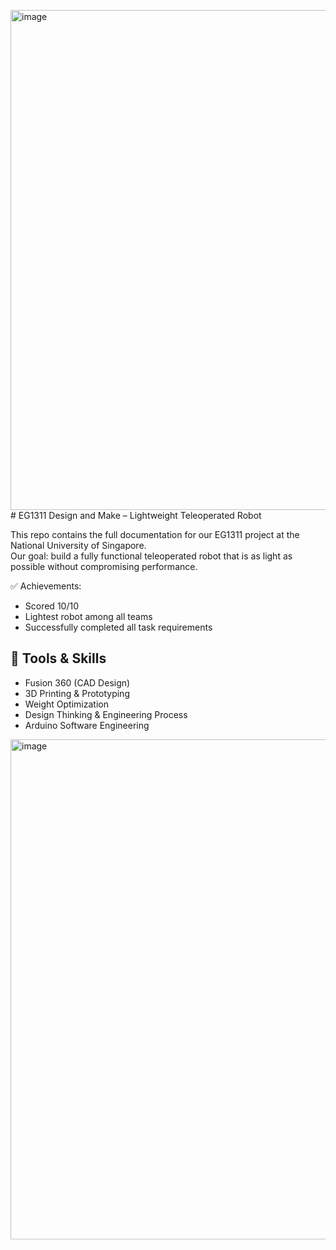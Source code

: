 <img width="794" height="800" alt="image" src="https://github.com/user-attachments/assets/4c0718eb-8601-45e2-b3df-84825953bef9" /># EG1311 Design and Make – Lightweight Teleoperated Robot

This repo contains the full documentation for our EG1311 project at the National University of Singapore.  
Our goal: build a fully functional teleoperated robot that is as light as possible without compromising performance.

✅ Achievements:  
- Scored 10/10  
- Lightest robot among all teams  
- Successfully completed all task requirements

## 🔧 Tools & Skills
- Fusion 360 (CAD Design)
- 3D Printing & Prototyping
- Weight Optimization
- Design Thinking & Engineering Process
- Arduino Software Engineering

  
<img width="794" height="800" alt="image" src="https://github.com/user-attachments/assets/5aee768c-0964-4d0d-bfed-c4d1c00c76b2" />

